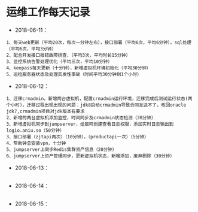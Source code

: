 # 运维工作每天记录

- 2018-06-11：

```
1、每天web更新（平均20次，每次一分钟左右），接口部署（平均6次，平均6分钟），sql处理（平均6次，平均3分钟）
2、配合开发接口报错故障排查，（平均3次，平均时长15分钟）
3、监控系统告警处理优化（平均三次，平均10分钟）
4、keepass每天更新（十分钟），新增虚拟机环境初始化（平均30分钟）
5、巡检服务器状态及处理突发性事故（时间平均30分钟到1个小时）
```


- 2018-06-12：

```
1、迁移crmadmin，新增两台虚拟机，配置crmadmin运行环境，迁移完成后测试运行状态(两个小时)，迁移过程出现出现的问题：jdk8启动crmadmin导致合同发送不了，改回oracle jdk7,crmadmin项目对jdk版本有要求
2、新增的两台虚拟机添加监控，时间同步及crmadmin状态检测（30分钟）
3、新增虚拟机同步到jumpserver，给辰鸣创建查看日志权限，添加实时日志输出到logio.aniu.so（50分钟）
3、接口部署（zjtapi两次）（10分钟），（productapi一次）（5分钟）
4、帮助钟总安装vpn，十分钟
5、jumpserver上同步Redis集群资产信息（20分钟）
6、jumpserver上资产管理同步，更新虚拟机状态，新增添加，废弃删除（30分钟）

```

- 2018-06-13：

```
```

- 2018-06-14：

```
```

- 2018-06-15：

```
```

